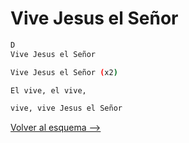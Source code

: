 # Vive Jesus el Señor

```bash
D
Vive Jesus el Señor

Vive Jesus el Señor (x2)

El vive, el vive,

vive, vive Jesus el Señor

```

[Volver al esquema -->](../index.md)
